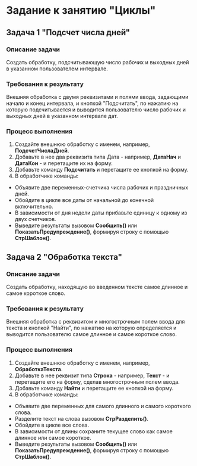 # Задание к занятию "Циклы"

## Задача 1 "Подсчет числа дней"

### Описание задачи
Создать обработку, подсчитывающую число рабочих и выходных дней в указанном пользователем интервале.

### Требования к результату
Внешняя обработка с двумя реквизитами и полями ввода, задающими начало и конец интервала, и кнопкой "Подсчитать", по нажатию на которую подсчитывается и выводится пользователю число рабочих и выходных дней в указанном интервале дат.

### Процесс выполнения
1. Создайте внешнюю обработку с именем, например, **ПодсчетЧислаДней**.
2. Добавьте в нее два реквизита типа Дата - например, **ДатаНач** и **ДатаКон** - и перетащите их на форму.
3. Добавьте команду **Подсчитать** и перетащите ее кнопкой на форму.
4. В обработчике команды:
* Объявите две переменных-счетчика числа рабочих и праздничных дней.
* Обойдите в цикле все даты от начальной до конечной включительно.
* В зависимости от дня недели даты прибавьте единицу к одному из двух счетчиков.
* Выведите результаты вызовом **Сообщить()** или **ПоказатьПредупреждение()**, формируя строку с помощью **СтрШаблон()**.


## Задача 2 "Обработка текста"

### Описание задачи
Создать обработку, находящую во введенном тексте самое длинное и самое короткое слово.

### Требования к результату
Внешняя обработка с реквизитом и многострочным полем ввода для текста и кнопкой "Найти", по нажатию на которую определяется и выводится пользователю самое длинное и самое короткое слово.

### Процесс выполнения
1. Создайте внешнюю обработку с именем, например, **ОбработкаТекста**.
2. Добавьте в нее реквизит типа **Строка** - например, **Текст** - и перетащите его на форму, сделав многострочным полем ввода.
3. Добавьте команду **Найти** и перетащите ее кнопкой на форму.
4. В обработчике команды:
* Объявите две переменных для самого длинного и самого короткого слова.
* Разделите текст на слова вызовом **СтрРазделить()**.
* Обойдите в цикле все слова.
* В зависимости от длины сохраните текущее слово как самое длинное или самое короткое.
* Выведите результаты вызовом **Сообщить()** или **ПоказатьПредупреждение()**, формируя строку с помощью **СтрШаблон()**.
